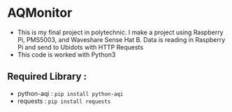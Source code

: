 # AQMonitor

- This is my final project in polytechnic. I make a project using Raspberry Pi, PMS5003, and Waveshare Sense Hat B. Data is reading in Raspberry Pi and send to Ubidots with HTTP Requests
- This code is worked with Python3
## Required Library :
- python-aqi : <code>pip install python-aqi</code>
- requests : <code>pip install requests</code>


